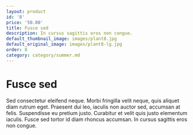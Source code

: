 ```yaml
---
layout: product
id: '8'
price: '50.00'
title: Fusce sed
description: In cursus sagittis eros non congue.
default_thumbnail_image: images/plant8.jpg
default_original_image: images/plant8-lg.jpg
order: 8
category: category/summer.md
---
```


# Fusce sed

Sed consectetur eleifend neque. Morbi fringilla velit neque, quis aliquet diam rutrum eget. Praesent dui leo, iaculis non auctor sed, accumsan at felis. Suspendisse eu pretium justo. Curabitur et velit quis justo elementum iaculis. Fusce sed tortor id diam rhoncus accumsan. In cursus sagittis eros non congue.